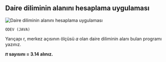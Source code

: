 ## Daire diliminin alanını hesaplama uygulaması
![Daire diliminin alanını hesaplama uygulaması](https://patika-prod.s3-eu-central-1.amazonaws.com/userFiles/mevlut/projects/jggEqkDfAchJrdmjn-daire-diliminin-alanini-bulan-program)
```
ÖDEV (JAVA)
```
Yarıçapı r, merkez açısının ölçüsü 𝛼 olan daire diliminin alanı bulan programı yazınız.

**𝜋 sayısını = 3.14 alınız.**